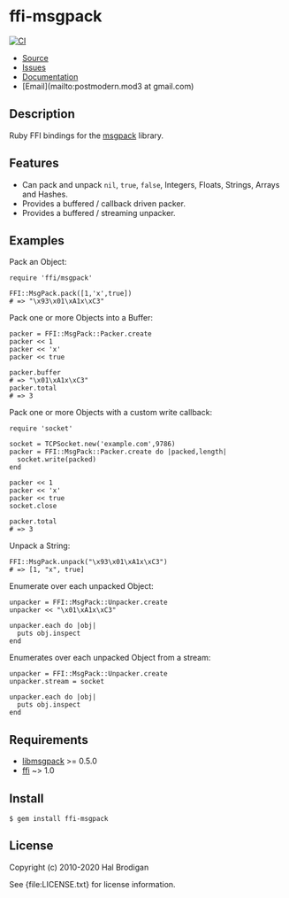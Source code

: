 # ffi-msgpack

[![CI](https://github.com/postmodern/ffi-msgpack/actions/workflows/ruby.yml/badge.svg)](https://github.com/postmodern/ffi-msgpack/actions/workflows/ruby.yml)

* [Source](https://github.com/postmodern/ffi-msgpack/)
* [Issues](https://github.com/postmodern/ffi-msgpack/issues)
* [Documentation](http://rubydoc.info/ffi-msgpack)
* [Email](mailto:postmodern.mod3 at gmail.com)

## Description

Ruby FFI bindings for the [msgpack](http://msgpack.sourceforge.net/)
library.

## Features

* Can pack and unpack `nil`, `true`, `false`, Integers, Floats, Strings,
  Arrays and Hashes.
* Provides a buffered / callback driven packer.
* Provides a buffered / streaming unpacker.

## Examples

Pack an Object:

    require 'ffi/msgpack'

    FFI::MsgPack.pack([1,'x',true])
    # => "\x93\x01\xA1x\xC3"

Pack one or more Objects into a Buffer:

    packer = FFI::MsgPack::Packer.create
    packer << 1
    packer << 'x'
    packer << true

    packer.buffer
    # => "\x01\xA1x\xC3"
    packer.total
    # => 3

Pack one or more Objects with a custom write callback:

    require 'socket'

    socket = TCPSocket.new('example.com',9786)
    packer = FFI::MsgPack::Packer.create do |packed,length|
      socket.write(packed)
    end

    packer << 1
    packer << 'x'
    packer << true
    socket.close

    packer.total
    # => 3

Unpack a String:

    FFI::MsgPack.unpack("\x93\x01\xA1x\xC3")
    # => [1, "x", true]

Enumerate over each unpacked Object:

    unpacker = FFI::MsgPack::Unpacker.create
    unpacker << "\x01\xA1x\xC3"

    unpacker.each do |obj|
      puts obj.inspect
    end

Enumerates over each unpacked Object from a stream:

    unpacker = FFI::MsgPack::Unpacker.create
    unpacker.stream = socket

    unpacker.each do |obj|
      puts obj.inspect
    end

## Requirements

* [libmsgpack](http://msgpack.sourceforge.net/) >= 0.5.0
* [ffi](http://github.com/ffi/ffi) ~> 1.0

## Install

    $ gem install ffi-msgpack

## License

Copyright (c) 2010-2020 Hal Brodigan

See {file:LICENSE.txt} for license information.
